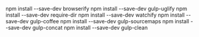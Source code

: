 npm install --save-dev browserify
npm install --save-dev gulp-uglify
npm install --save-dev require-dir
npm install --save-dev watchify
npm install --save-dev gulp-coffee
npm install --save-dev gulp-sourcemaps
npm install --save-dev gulp-concat
npm install --save-dev gulp-clean

